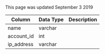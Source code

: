This page was updated September 3 2019

| Column     | Data Type | Description |
| ---------- | --------- | ----------- |
| name       | varchar   |             |
| account_id | int       |             |
| ip_address | varchar   |             |